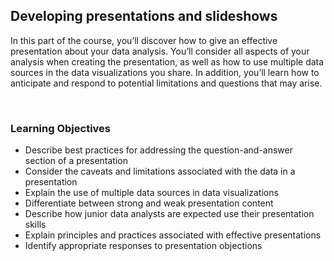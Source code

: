 ## Developing presentations and slideshows

In this part of the course, you’ll discover how to give an effective presentation about your data analysis. You’ll consider all aspects of your analysis when creating the presentation, as well as how to use multiple data sources in the data visualizations you share. In addition, you’ll learn how to anticipate and respond to potential limitations and questions that may arise.

&nbsp;

### Learning Objectives

* Describe best practices for addressing the question-and-answer section of a presentation
* Consider the caveats and limitations associated with the data in a presentation
* Explain the use of multiple data sources in data visualizations
* Differentiate between strong and weak presentation content
* Describe how junior data analysts are expected use their presentation skills
* Explain principles and practices associated with effective presentations
* Identify appropriate responses to presentation objections
